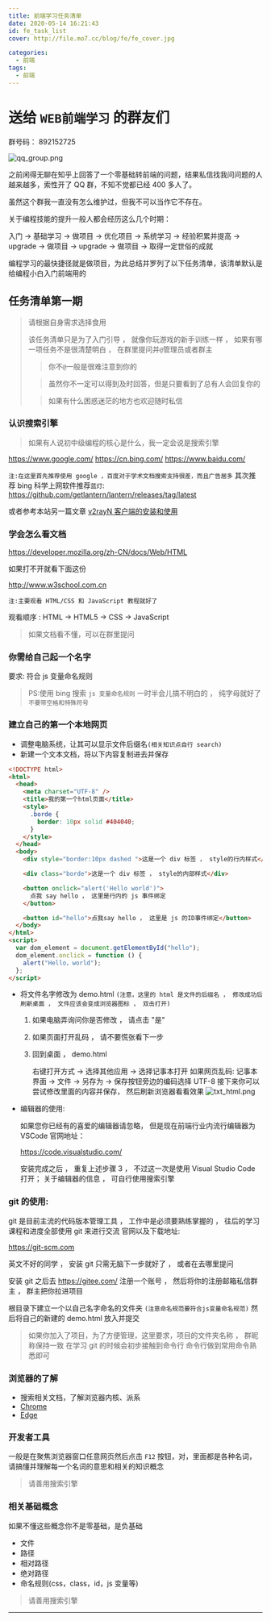 ```yaml
---
title: 前端学习任务清单
date: 2020-05-14 16:21:43
id: fe_task_list
cover: http://file.mo7.cc/blog/fe/fe_cover.jpg

categories:
  - 前端
tags:
  - 前端
---
```


# 送给 `WEB前端学习` 的群友们

群号码： 892152725

![qq_group.png](http://file.mo7.cc/blog/fe/qq_group.png)

之前闲得无聊在知乎上回答了一个零基础转前端的问题，结果私信找我问问题的人越来越多，索性开了 QQ 群，不知不觉都已经 400 多人了。

虽然这个群我一直没有怎么维护过，但我不可以当作它不存在。

关于编程技能的提升一般人都会经历这么几个时期：

入门 -> 基础学习 -> 做项目 -> 优化项目 -> 系统学习 -> 经验积累并提高 -> upgrade -> 做项目 -> upgrade -> 做项目 -> 取得一定世俗的成就

编程学习的最快捷径就是做项目，为此总结并罗列了以下任务清单，该清单默认是给编程小白入门前端用的

## 任务清单第一期

> 请根据自身需求选择食用
>
> 该任务清单只是为了入门引导 ， 就像你玩游戏的新手训练一样 ， 如果有哪一项任务不是很清楚明白 ， 在群里提问并`@`管理员或者群主
>
> > 你不`@`一般是很难注意到你的
>
> > 虽然你不一定可以得到及时回答，但是只要看到了总有人会回复你的
>
> > 如果有什么困惑迷茫的地方也欢迎随时私信

### 认识搜索引擎

> 如果有人说初中级编程的核心是什么，我一定会说是搜索引擎

https://www.google.com/
https://cn.bing.com/
https://www.baidu.com/

`注:在这里首先推荐使用 google ，百度对于学术文档搜索支持很差，而且广告居多`
其次推荐 bing
科学上网软件推荐`蓝灯`:
https://github.com/getlantern/lantern/releases/tag/latest

或者参考本站另一篇文章 [v2rayN 客户端的安装和使用](/win10/v2ray_install/)

### 学会怎么看文档

https://developer.mozilla.org/zh-CN/docs/Web/HTML

如果打不开就看下面这份

http://www.w3school.com.cn

`注:主要观看 HTML/CSS 和 JavaScript 教程就好了`

观看顺序 : HTML -> HTML5 -> CSS -> JavaScript

> 如果文档看不懂，可以在群里提问

### 你需给自己起一个名字

要求: 符合 js 变量命名规则

> PS:使用 bing 搜索 `js 变量命名规则`
> 一时半会儿搞不明白的 ， 纯字母就好了`不要带空格和特殊符号`

### 建立自己的第一个本地网页

- 调整电脑系统，让其可以显示文件后缀名`(相关知识点自行 search)`
- 新建一个文本文档，将以下内容复制进去并保存

```html
<!DOCTYPE html>
<html>
  <head>
    <meta charset="UTF-8" />
    <title>我的第一个html页面</title>
    <style>
      .borde {
        border: 10px solid #404040;
      }
    </style>
  </head>
  <body>
    <div style="border:10px dashed ">这是一个 div 标签 ， style的行内样式</div>

    <div class="borde">这是一个 div 标签 ， style的内部样式</div>

    <button onclick="alert('Hello world')">
      点我 say hello ， 这里是行内的 js 事件绑定
    </button>

    <button id="hello">点我say hello ， 这里是 js 的ID事件绑定</button>
  </body>
</html>
<script>
  var dom_element = document.getElementById("hello");
  dom_element.onclick = function () {
    alert("Hello，world");
  };
</script>
```

- 将文件名字修改为 demo.html `(注意，这里的 html 是文件的后缀名 ， 修改成功后刷新桌面 ， 文件应该会变成浏览器图标 ， 双击打开)`

  1. 如果电脑弄询问你是否修改 ， 请点击 "是"
  2. 如果页面打开乱码 ， 请不要慌张看下一步
  3. 回到桌面 ， demo.html

     右键打开方式 -> 选择其他应用 -> 选择记事本打开
     如果网页乱码: 记事本界面 -> 文件 -> 另存为 -> 保存按钮旁边的编码选择 UTF-8
     接下来你可以尝试修改里面的内容并保存， 然后刷新浏览器看看效果
     ![txt_html.png](http://file.mo7.cc/blog/fe/txt_html.png)

- 编辑器的使用:

  如果您你已经有的喜爱的编辑器请忽略， 但是现在前端行业内流行编辑器为 VSCode
  官网地址：

  <https://code.visualstudio.com/>

  安装完成之后 ， 重复上述步骤 3 ， 不过这一次是使用 Visual Studio Code 打开；
  关于编辑器的信息 ， 可自行使用搜索引擎

### git 的使用:

git 是目前主流的代码版本管理工具 ， 工作中是必须要熟练掌握的 ， 往后的学习课程和进度全部使用 git 来进行交流
官网以及下载地址:

<https://git-scm.com>

英文不好的同学 ， 安装 git 只需无脑下一步就好了 ， 或者在去哪里提问

安装 git 之后去 <https://gitee.com/> 注册一个账号 ， 然后将你的注册邮箱私信群主 ， 群主把你拉进项目

根目录下建立一个以自己名字命名的文件夹 `(注意命名规范要符合js变量命名规范)` 然后将自己的新建的 demo.html 放入并提交

> 如果你加入了项目，为了方便管理，这里要求，项目的文件夹名称 ， 群昵称保持一致
> 在学习 git 的时候会初步接触到命令行
> 命令行做到常用命令熟悉即可

### 浏览器的了解

- 搜索相关文档，了解浏览器内核、派系
- [Chrome](https://www.google.cn/chrome/index.html)
- [Edge](https://www.microsoft.com/zh-cn/edge)

### 开发者工具

一般是在聚焦浏览器窗口任意网页然后点击 `F12` 按钮，对，里面都是各种名词，请搞懂并理解每一个名词的意思和相关的知识概念

> 请善用搜索引擎

### 相关基础概念

如果不懂这些概念你不是零基础，是负基础

- 文件
- 路径
- 相对路径
- 绝对路径
- 命名规则(css，class，id，js 变量等)

> 请善用搜索引擎

---
